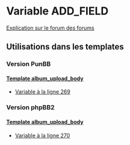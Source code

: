 # Variable ADD_FIELD
[Explication sur le forum des forums](http://forum.forumactif.com/t294113-listing-des-variables#ADD_FIELD)

## Utilisations dans les templates

### Version PunBB

#### [Template album_upload_body](punbb/album_upload_body.md)
* [Variable à la ligne 269](../punbb/album_upload_body.tpl#L269)

### Version phpBB2

#### [Template album_upload_body](subsilver/album_upload_body.md)
* [Variable à la ligne 270](../subsilver/album_upload_body.tpl#L270)